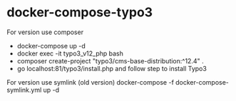 # docker-compose-typo3
For version use composer
- docker-compose up -d
- docker exec -it typo3_v12_php bash
- composer create-project "typo3/cms-base-distribution:^12.4" .
- go localhost:81/typo3/install.php and follow step to install Typo3

For version use symlink (old version)
docker-compose -f docker-compose-symlink.yml up -d
